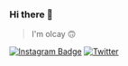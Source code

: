### Hi there 👋
> I'm olcay 🙃

[![Instagram Badge](https://img.shields.io/badge/-Instagram-C13584?style=flat-quare&labelColor=C13584&logo=instagram&logoColor=white&link=https://www.instagram.com/olcayvaro1)](https://www.instagram.com/olcayvaro1)   [![Twitter](https://img.shields.io/twitter/url/https/twitter.com/olcayvaroll.svg?style=social&label=TWİTTER)](https://twitter.com/olcayvaroll)




